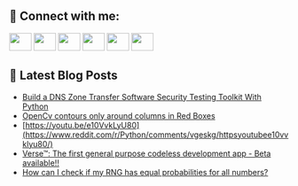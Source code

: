 ## 🔎 Connect with me:
[<img height="32" width="40" src="https://cdn.jsdelivr.net/npm/simple-icons@v5/icons/telegram.svg" />](https://t.me/bullbesh)
[<img height="32" width="40" src="https://cdn.jsdelivr.net/npm/simple-icons@v5/icons/vk.svg" />](https://vk.com/bullbesh)
[<img height="32" width="40" src="https://cdn.jsdelivr.net/npm/simple-icons@v5/icons/twitter.svg" />](https://twitter.com/bullbesh1)
[<img height="32" width="40" src="https://cdn.jsdelivr.net/npm/simple-icons@v5/icons/instagram.svg" />](https://www.instagram.com/bullbesh)
[<img height="32" width="40" src="https://cdn.jsdelivr.net/npm/simple-icons@v5/icons/reddit.svg" />](https://www.reddit.com/user/bullbesh)
[<img height="32" width="40" src="https://cdn.jsdelivr.net/npm/simple-icons@v5/icons/youtube.svg" />](https://www.youtube.com/channel/UCtfjRs6uzgq5mfm8S06WTcg)

## 📕 Latest Blog Posts
<!-- BLOG-POST-LIST:START -->
- [Build a DNS Zone Transfer Software Security Testing Toolkit With Python](https://www.reddit.com/r/Python/comments/vgfl2v/build_a_dns_zone_transfer_software_security/)
- [OpenCv contours only around columns in Red Boxes](https://www.reddit.com/r/Python/comments/vget61/opencv_contours_only_around_columns_in_red_boxes/)
- [https://youtu.be/e10VvkLyU80](https://www.reddit.com/r/Python/comments/vgeskg/httpsyoutubee10vvklyu80/)
- [Verse™: The first general purpose codeless development app - Beta available!!](https://www.reddit.com/r/Python/comments/vgda6l/verse_the_first_general_purpose_codeless/)
- [How can I check if my RNG has equal probabilities for all numbers?](https://www.reddit.com/r/Python/comments/vg9xxc/how_can_i_check_if_my_rng_has_equal_probabilities/)
<!-- BLOG-POST-LIST:END -->
